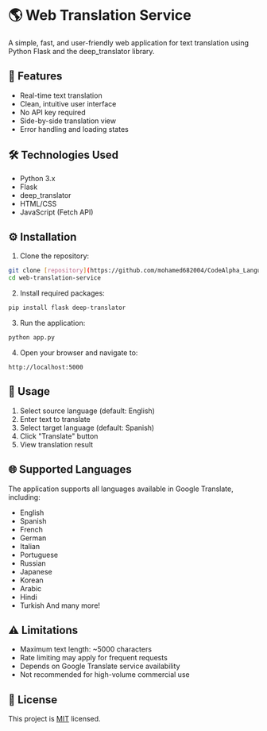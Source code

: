 # 🌎 Web Translation Service

A simple, fast, and user-friendly web application for text translation using Python Flask and the deep_translator library.

## 🚀 Features

- Real-time text translation
- Clean, intuitive user interface
- No API key required
- Side-by-side translation view
- Error handling and loading states

## 🛠️ Technologies Used

- Python 3.x
- Flask
- deep_translator
- HTML/CSS
- JavaScript (Fetch API)

## ⚙️ Installation

1. Clone the repository:
```bash
git clone [repository](https://github.com/mohamed682004/CodeAlpha_Language-Translation)
cd web-translation-service
```

2. Install required packages:
```bash
pip install flask deep-translator
```

3. Run the application:
```bash
python app.py
```

4. Open your browser and navigate to:
```
http://localhost:5000
```

## 📝 Usage

1. Select source language (default: English)
2. Enter text to translate
3. Select target language (default: Spanish)
4. Click "Translate" button
5. View translation result

## 🌐 Supported Languages

The application supports all languages available in Google Translate, including:
- English
- Spanish
- French
- German
- Italian
- Portuguese
- Russian
- Japanese
- Korean
- Arabic
- Hindi
- Turkish
And many more!

## ⚠️ Limitations

- Maximum text length: ~5000 characters
- Rate limiting may apply for frequent requests
- Depends on Google Translate service availability
- Not recommended for high-volume commercial use

## 📄 License

This project is [MIT](LICENSE) licensed.
